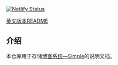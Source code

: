 [![Netlify Status](https://api.netlify.com/api/v1/badges/7a910290-a0df-44cf-af30-96398dbcb08e/deploy-status)](https://app.netlify.com/sites/njxzc-gd-docs/deploys)

[英文版本README](https://github.com/simple-is-awesome/docs/blob/main/README.md)

## 介绍

本仓库用于存储[博客系统—Simple](https://github.com/simple-is-awesome/simple)的说明文档。
